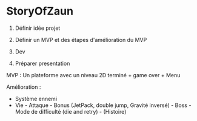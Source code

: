 # StoryOfZaun

1. Définir idée projet

2. Définir un MVP et des étapes d'amélioration du MVP

3. Dev

4. Préparer presentation



MVP : Un plateforme avec un niveau 2D terminé + game over + Menu

Amélioration : 
- Système ennemi 
- Vie
           - Attaque
               - Bonus (JetPack, double jump, Gravité inversé)
	       - Boss
	       - Mode de difficulté (die and retry)
	       - (Histoire)
